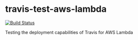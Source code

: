 # travis-test-aws-lambda
[![Build Status](https://travis-ci.org/syedshabihhasan/travis-test-aws-lambda.svg?branch=master)](https://travis-ci.org/syedshabihhasan/travis-test-aws-lambda)

Testing the deployment capabilities of Travis for AWS Lambda
